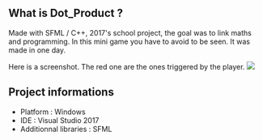 ## What is Dot_Product ? 

Made with SFML / C++, 2017's school project, the goal was to link maths and programming.
In this mini game you have to avoid to be seen.
It was made in one day.

Here is a screenshot. The red one are the ones triggered by the player.
![](https://i.ibb.co/853KCfT/dot-product.png)



## Project informations
* Platform : Windows
* IDE : Visual Studio 2017
* Additionnal libraries : SFML
